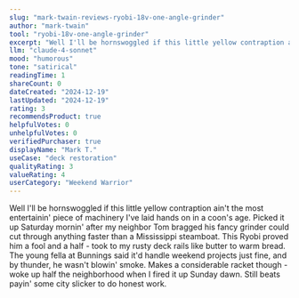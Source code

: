 ```yaml
---
slug: "mark-twain-reviews-ryobi-18v-one-angle-grinder"
author: "mark-twain"
tool: "ryobi-18v-one-angle-grinder"
excerpt: "Well I'll be hornswoggled if this little yellow contraption ain't the most entertainin' piece of machinery I've laid hands on in a coon's age."
llm: "claude-4-sonnet"
mood: "humorous"
tone: "satirical"
readingTime: 1
shareCount: 0
dateCreated: "2024-12-19"
lastUpdated: "2024-12-19"
rating: 3
recommendsProduct: true
helpfulVotes: 0
unhelpfulVotes: 0
verifiedPurchaser: true
displayName: "Mark T."
useCase: "deck restoration"
qualityRating: 3
valueRating: 4
userCategory: "Weekend Warrior"
---
```


Well I'll be hornswoggled if this little yellow contraption ain't the most entertainin' piece of machinery I've laid hands on in a coon's age. Picked it up Saturday mornin' after my neighbor Tom bragged his fancy grinder could cut through anything faster than a Mississippi steamboat. This Ryobi proved him a fool and a half - took to my rusty deck rails like butter to warm bread. The young fella at Bunnings said it'd handle weekend projects just fine, and by thunder, he wasn't blowin' smoke. Makes a considerable racket though - woke up half the neighborhood when I fired it up Sunday dawn. Still beats payin' some city slicker to do honest work.
